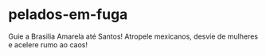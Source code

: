 # pelados-em-fuga
 Guie a Brasilia Amarela até Santos! Atropele mexicanos, desvie de mulheres e acelere rumo ao caos!
